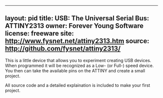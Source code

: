 

---
layout: pid
title: USB: The Universal Serial Bus: ATTINY2313
owner: Forever Young Software
license: freeware
site: http://www.fysnet.net/attiny2313.htm
source: http://github.com/fysnet/attiny2313/
---

This is a little device that allows you to experiment creating USB devices. When programmed it will be recognized as a Low- (or Full-) speed device. You then can take the available pins on the ATTINY and create a small project.

All source code and a detailed explaination is included to make your first project.
